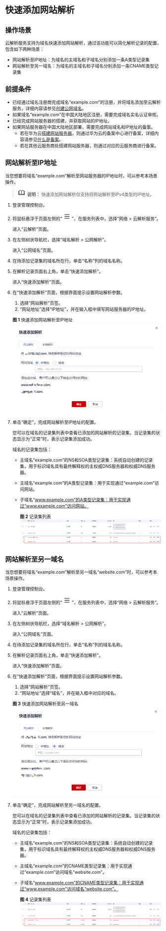 # 快速添加网站解析<a name="dns_usermanual_06012"></a>

## 操作场景<a name="section944415363493"></a>

云解析服务支持为域名快速添加网站解析，通过该功能可以简化解析记录的配置，包含如下两种场景：

-   网站解析至IP地址：为域名的主域名和子域名分别添加一条A类型记录集
-   网站解析至另一域名：为域名的主域名和子域名分别添加一条CNAME类型记录集

## 前提条件<a name="section43061337113116"></a>

-   已经通过域名注册商完成域名“example.com”的注册，并将域名添加至云解析服务，详细内容请参见[创建公网域名](创建公网域名.md)。
-   如果域名“example.com”在中国大陆地区注册，需要完成域名实名认证审核。
-   已经完成网站服务器的搭建，并获取网站的IP地址。
-   如果网站服务器在中国大陆地区部署，需要完成网站域名和IP地址的备案。
    -   若在华为云[搭建网站服务器](https://support.huaweicloud.com/bestpractice-ecs/ecs_web_0001.html)，则通过华为云的备案中心进行备案，详细内容请参见[什么是备案](https://support.huaweicloud.com/icprb-icp/zh-cn_topic_0115815923.html)。
    -   若在其他云服务商处搭建网站服务器，则通过对应的云服务商进行备案。


## 网站解析至IP地址<a name="section228119183364"></a>

当您想要将域名“example.com”解析至网站服务器的IP地址时，可以参考本场景操作。

>![](public_sys-resources/icon-note.gif) **说明：** 
>快速添加网站解析仅支持将网站解析至IPv4类型的IP地址。

1.  登录管理控制台。
2.  将鼠标悬浮于页面左侧的“![](figures/service-list.jpg)”，在服务列表中，选择“网络  \> 云解析服务”。

    进入“云解析”页面。



1.  在左侧树状导航栏，选择“域名解析 \> 公网解析”。

    进入“公网域名”页面。


1.  在待添加记录集的域名所在行，单击“名称”列的域名名称。
2.  在解析记录页面右上角，单击“快速添加解析”。

    进入“快速添加解析”页面。

3.  在“快速添加解析”页面，根据界面提示设置网站解析参数。

    1.  选择“网站解析”页签。
    2.  “网站地址”选择“IP地址”，并在输入框中填写网站服务器的IP地址。

    **图 1**  快速添加网站解析至IP地址<a name="fig166288402210"></a>  
    ![](figures/快速添加网站解析至IP地址.png "快速添加网站解析至IP地址")

4.  单击“确定”，完成网站解析至IP地址的配置。

    您可以在域名的记录集列表中查看已添加的网站解析的记录集。当记录集的状态显示为“正常”时，表示记录集添加成功。

    域名的记录集包括：

    -   主域名“example.com”的NS和SOA类型记录集：系统自动创建的记录集，用于标识域名具有最终解释权的主权威DNS服务器和权威DNS服务器。
    -   主域名“example.com”的A类型记录集：用于实现通过“example.com”访问网站。
    -   子域名“www.example.com”的A类型记录集：用于实现通过“www.example.com”访问网站。

        **图 2**  记录集列表<a name="fig20232115016323"></a>  
        ![](figures/记录集列表.png "记录集列表")



## 网站解析至另一域名<a name="section17170155363414"></a>

当您想要将域名“example.com”解析至另一域名“website.com”时，可以参考本场景操作。

1.  登录管理控制台。
2.  将鼠标悬浮于页面左侧的“![](figures/service-list.jpg)”，在服务列表中，选择“网络  \> 云解析服务”。

    进入“云解析”页面。



1.  在左侧树状导航栏，选择“域名解析 \> 公网解析”。

    进入“公网域名”页面。


1.  在待添加记录集的域名所在行，单击“名称”列的域名名称。
2.  在解析记录页面右上角，单击“快速添加解析”。

    进入“快速添加解析”页面。

3.  在“快速添加解析”页面，根据界面提示设置网站解析参数。

    1.  选择“网站解析”页签。
    2.  “网站地址”选择“域名”，并在输入框中对应的域名。

    **图 3**  快速添加网站解析至另一域名<a name="fig121738533347"></a>  
    ![](figures/快速添加网站解析至另一域名.png "快速添加网站解析至另一域名")

4.  单击“确定”，完成网站解析至另一域名的配置。

    您可以在域名的记录集列表中查看已添加的网站解析的记录集。当记录集的状态显示为“正常”时，表示记录集添加成功。

    域名的记录集包括：

    -   主域名“example.com”的NS和SOA类型记录集：系统自动创建的记录集，用于标识域名具有最终解释权的主权威DNS服务器和权威DNS服务器。
    -   主域名“example.com”的CNAME类型记录集：用于实现通过“example.com”访问域名“website.com”。
    -   子域名“www.example.com”的CNAME类型记录集：用于实现通过“www.example.com”访问域名“website.com”。

        **图 4**  记录集列表<a name="fig10173145310344"></a>  
        ![](figures/记录集列表-8.png "记录集列表-8")



